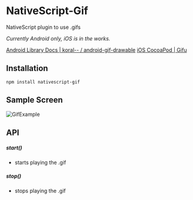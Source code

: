 # NativeScript-Gif
NativeScript plugin to use .gifs

*Currently Android only, iOS is in the works.*
  
[Android Library Docs | koral-- / android-gif-drawable](https://github.com/koral--/android-gif-drawable)
[iOS CocoaPod | Gifu](https://cocoapods.org/pods/Gifu)

## Installation
`npm install nativescript-gif`

## Sample Screen

![GifExample](screens/gifsample.gif)


## API

##### start()
- starts playing the .gif

##### stop()
- stops playing the .gif